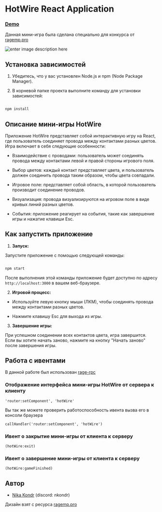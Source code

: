 
# HotWire React Application

  ### [Demo](https://nikakondr.github.io/hotwire/)

Данная мини-игра была сделана специально для конкурса от [ragemp.pro](https://ragemp.pro/threads/novogodnij-konkurs-2024-razvivaem-portal-vmeste.9661/)

  ![enter image description here](https://cdn.discordapp.com/attachments/639420321677443073/1198797084611055656/IMG_2801_1.gif?ex=65c035c9&is=65adc0c9&hm=eb45c94a9d900da631794d35b2cc88608786676528c5dd329ac84eba9acaac90&)

## Установка зависимостей

  

1. Убедитесь, что у вас установлен Node.js и npm (Node Package Manager).

2. В корневой папке проекта выполните команду для установки зависимостей:

  

```bash

npm install

```

  

## Описание мини-игры HotWire

  

Приложение HotWire представляет собой интерактивную игру на React, где пользователь соединяет провода между контактами разных цветов. Игра включает в себя следующие особенности:

  

- Взаимодействие с проводами: пользователь может соединять провода между контактами левой и правой стороны игрового поля.

- Выбор цветов: каждый контакт представляет цвета, и пользователь должен соединить провода таким образом, чтобы цвета совпадали.

- Игровое поле: представляет собой область, в которой пользователь производит соединение проводов.

- Визуализация: провода визуализируются на игровом поле в виде кривых линий разных цветов.

- События: приложение реагирует на события, такие как завершение игры и нажатие клавиши Esc.

  

## Как запустить приложение

  

1.  **Запуск:**

Запустите приложение с помощью следующей команды:

  

```bash

npm start

```

  

После выполнения этой команды приложение будет доступно по адресу `http://localhost:3000` в вашем веб-браузере.

  

2.  **Игровой процесс:**

- Используйте левую кнопку мыши (ЛКМ), чтобы соединять провода между контактами разных цветов.

- Нажмите клавишу Esc для выхода из игры.

  

3.  **Завершение игры:**

При успешном соединении всех контактов цвета, игра завершится. Если вы хотите начать заново, нажмите на кнопку "Начать заново" после завершения игры.

  

## Работа с ивентами

  

В данной работе был использован [rage-rpc](https://github.com/micaww/rage-rpc)

  

### Отображение интерфейса мини-игры HotWire от сервера к клиенту

``'router:setComponent', 'hotWire'``

  

Вы так же можете проверить работоспособность ивента вызва его в консоли браузера

``callHandler('router:setComponent', 'hotWire')``

  

### Ивент о закрытие мини-игры от клиента к серверу

``(hotWire:exit)``

  

### Ивент о завершение мини-игры от клиента к серверу

``(hotWire:gameFinished)``


## Автор
- [Nikа Kondr](https://ragemp.pro/threads/frontend-developer-s-fokusom-na-react-typescript-mobx.7552/) (discord: nkondr)

Дизайн взят с ресурса [ragemp.pro](https://ragemp.pro/threads/gotovyj-dizajn-dlja-mini-igr-figma-vzlom-zamka-mashiny-soedinenie-provoda.7765/#post-79423)